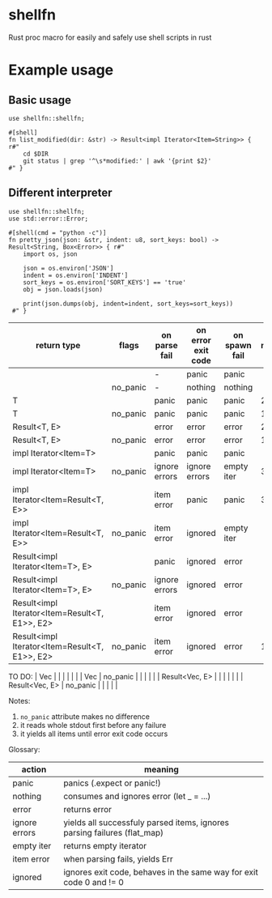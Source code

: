 # shellfn
Rust proc macro for easily and safely use shell scripts in rust

# Example usage

## Basic usage
```
use shellfn::shellfn;

#[shell]
fn list_modified(dir: &str) -> Result<impl Iterator<Item=String>> { r#"
    cd $DIR
    git status | grep '^\s*modified:' | awk '{print $2}'
#" }
```

## Different interpreter
```
use shellfn::shellfn;
use std::error::Error;

#[shell(cmd = "python -c")]
fn pretty_json(json: &str, indent: u8, sort_keys: bool) -> Result<String, Box<Error>> { r#"
    import os, json

    json = os.environ['JSON']
    indent = os.environ['INDENT']
    sort_keys = os.environ['SORT_KEYS'] == 'true'
    obj = json.loads(json)

    print(json.dumps(obj, indent=indent, sort_keys=sort_keys))
 #" }
```
|                  return type                  |  flags   | on parse fail | on error exit code | on spawn fail | notes |
|-----------------------------------------------|----------|---------------|--------------------|---------------|-------|
|                                               |          | -             | panic              | panic         |       |
|                                               | no_panic | -             | nothing            | nothing       |       |
| T                                             |          | panic         | panic              | panic         | 2     |
| T                                             | no_panic | panic         | panic              | panic         | 1,2   |
| Result<T, E>                                  |          | error         | error              | error         | 2     |
| Result<T, E>                                  | no_panic | error         | error              | error         | 1,2   |
| impl Iterator<Item=T>                         |          | panic         | panic              | panic         |       |
| impl Iterator<Item=T>                         | no_panic | ignore errors | ignore errors      | empty iter    | 3     |
| impl Iterator<Item=Result<T, E>>              |          | item error    | panic              | panic         | 3     |
| impl Iterator<Item=Result<T, E>>              | no_panic | item error    | ignored            | empty iter    |       |
| Result<impl Iterator<Item=T>, E>              |          | panic         | ignored            | error         |       |
| Result<impl Iterator<Item=T>, E>              | no_panic | ignore errors | ignored            | error         |       |
| Result<impl Iterator<Item=Result<T, E1>>, E2> |          | item error    | ignored            | error         |       |
| Result<impl Iterator<Item=Result<T, E1>>, E2> | no_panic | item error    | ignored            | error         | 1     |

TO DO:
| Vec<T>                                        |          |               |                    |               |       |
| Vec<T>                                        | no_panic |               |                    |               |       |
| Result<Vec<T>, E>                             |          |               |                    |               |       |
| Result<Vec<T>, E>                             | no_panic |               |                    |               |       |

  Notes:

  1) `no_panic` attribute makes no difference
  2) it reads whole stdout first before any failure
  3) it yields all items until error exit code occurs

  Glossary:

  |     action    |                                 meaning                                  |
  |---------------|--------------------------------------------------------------------------|
  | panic         | panics (.expect or panic!)                                               |
  | nothing       | consumes and ignores error (let _ = ...)                                 |
  | error         | returns error                                                            |
  | ignore errors | yields all successfuly parsed items, ignores parsing failures (flat_map) |
  | empty iter    | returns empty iterator                                                   |
  | item error    | when parsing fails, yields Err                                           |
  | ignored       | ignores exit code, behaves in the same way for exit code 0 and != 0      |